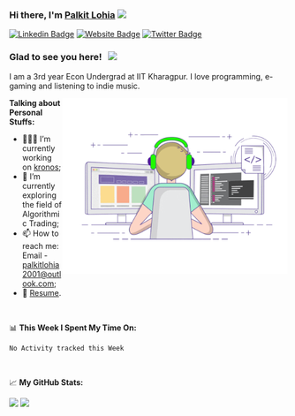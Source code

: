 ### Hi there, I'm <a href="https://palkitlohia.me" target="_blank">Palkit Lohia</a> <img src="https://media.giphy.com/media/hvRJCLFzcasrR4ia7z/giphy.gif" width="25px">

[![Linkedin Badge](https://img.shields.io/badge/-LinkedIn-0e76a8?style=flat-square&logo=Linkedin&logoColor=white)](https://linkedin.com/in/palkitlohia)
[![Website Badge](https://img.shields.io/badge/Website-3b5998?style=flat-square&logo=google-chrome&logoColor=white)](https://palkitlohia.me)
[![Twitter Badge](https://img.shields.io/badge/-Twitter-00acee?style=flat-square&logo=Twitter&logoColor=white)](https://twitter.com/spookbite)


### Glad to see you here! &nbsp; ![](https://visitor-badge.glitch.me/badge?page_id=spookbite.spookbite)

I am a 3rd year Econ Undergrad at IIT Kharagpur. I love programming, e-gaming and listening to indie music.

<img align="right" alt="GIF" src="https://github.com/spookbite/spookbite/blob/main/coding.gif?raw=true" width="408" height="318" />
  

**Talking about Personal Stuffs:**

- 👨🏻‍💻 I’m currently working on <a href="https://github.com/metakgp/kronos2.0" target="_blank">kronos</a>;
- 🚀 I’m currently exploring the field of Algorithmic Trading;
- 📫 How to reach me: Email - palkitlohia2001@outlook.com;
- 📝 [Resume](https://palkitlohia.me/Palkit_Lohia-resume.pdf).

</br>

📊 **This Week I Spent My Time On:**
<!--START_SECTION:waka-->
```text
No Activity tracked this Week
```
<!--END_SECTION:waka-->

</br>

📈 **My GitHub Stats:**

<p>
  <img height="180em" src="https://github-readme-stats.vercel.app/api?username=spookbite&show_icons=true&hide_border=true&&count_private=true&include_all_commits=true" />
  <img height="180em" src="https://github-readme-stats.vercel.app/api/top-langs/?username=spookbite&show_icons=true&hide_border=true&layout=compact&langs_count=8"/>
</p>





